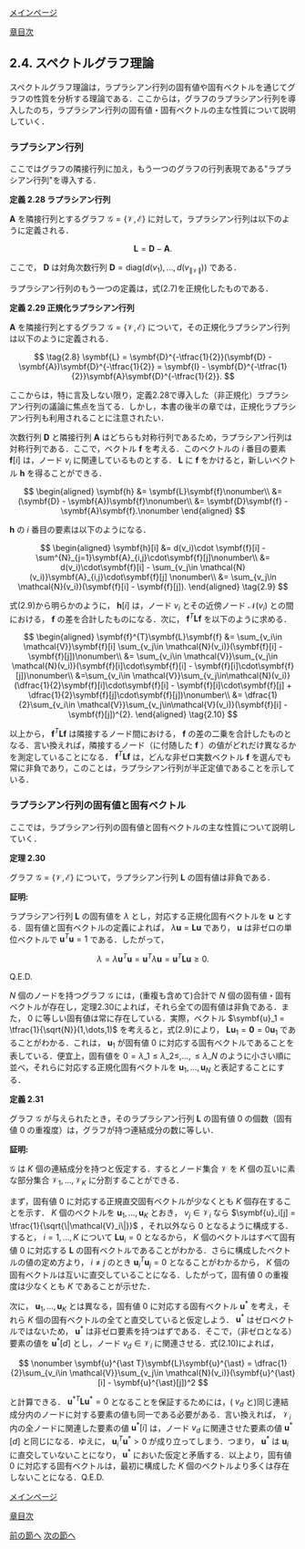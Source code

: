 [メインページ](../../index.markdown)

[章目次](./chap2.md)
## 2.4. スペクトルグラフ理論

スペクトルグラフ理論は，ラプラシアン行列の固有値や固有ベクトルを通じてグラフの性質を分析する理論である．ここからは，グラフのラプラシアン行列を導入したのち，ラプラシアン行列の固有値・固有ベクトルの主な性質について説明していく．

### ラプラシアン行列

ここではグラフの隣接行列に加え，もう一つのグラフの行列表現である"ラプラシアン行列"を導入する．

<div class="definition">
 
<strong>定義 2.28 ラプラシアン行列</strong>

 $\symbf{A}$ を隣接行列とするグラフ $\mathcal{G} = \left\{\mathcal{V},\mathcal{E}\right\}$ に対して，ラプラシアン行列は以下のように定義される．

 $$ 
\tag{2.7}
    \symbf{L} = \symbf{D} - \symbf{A}. $$ 

ここで， $\symbf{D}$ は対角次数行列 $\symbf{D}=\textrm{diag}(d(v_1),\dots,d(v_{\|\mathcal{V}\|}))$ である．

</div>

ラプラシアン行列のもう一つの定義は，式(2.7)を正規化したものである．

<div class="definition">
 
<strong>定義 2.29 正規化ラプラシアン行列</strong>


 $\symbf{A}$ を隣接行列とするグラフ $\mathcal{G} = \left\{\mathcal{V},\mathcal{E}\right\}$ について，その正規化ラプラシアン行列は以下のように定義される．

 $$ 
\tag{2.8}
    \symbf{L} = \symbf{D}^{-\tfrac{1}{2}}(\symbf{D} - \symbf{A})\symbf{D}^{-\tfrac{1}{2}} = \symbf{I} - \symbf{D}^{-\tfrac{1}{2}}\symbf{A}\symbf{D}^{-\tfrac{1}{2}}. $$ 

</div>

ここからは，特に言及しない限り，定義2.28で導入した（非正規化）ラプラシアン行列の議論に焦点を当てる．しかし，本書の後半の章では，正規化ラプラシアン行列も利用されることに注意されたい．

次数行列 $\symbf{D}$ と隣接行列 $\symbf{A}$ はどちらも対称行列であるため，ラプラシアン行列は対称行列である．ここで，ベクトル $\symbf{f}$ を考える．このベクトルの $i$ 番目の要素 $\symbf{f}[i]$ は，ノード $v_i$ に関連しているものとする． $\symbf{L}$ に $\symbf{f}$ をかけると，新しいベクトル $\symbf{h}$ を得ることができる．
 

$$
\begin{aligned}
    \symbf{h} &= \symbf{L}\symbf{f}\nonumber\\
    &= (\symbf{D} - \symbf{A})\symbf{f}\nonumber\\
    &= \symbf{D}\symbf{f} - \symbf{A}\symbf{f}.\nonumber
\end{aligned}
$$
 
 $\symbf{h}$ の $i$ 番目の要素は以下のようになる．  

$$
\begin{aligned}
\symbf{h}[i] &= d(v_i)\cdot \symbf{f}[i] - \sum^{N}_{j=1}\symbf{A}_{i,j}\cdot\symbf{f}[j]\nonumber\\
&= d(v_i)\cdot\symbf{f}[i] - \sum_{v_j\in \mathcal{N}(v_i)}\symbf{A}_{i,j}\cdot\symbf{f}[j] \nonumber\\
&= \sum_{v_j\in \mathcal{N}(v_i)}(\symbf{f}[i] - \symbf{f}[j]).
\end{aligned}
\tag{2.9}
$$
 
式(2.9)から明らかのように， $\symbf{h}[i]$ は，ノード $v_i$ とその近傍ノード $\mathcal{N}(v_i)$ との間における， $\symbf{f}$ の差を合計したものになる．次に， $\symbf{f}^{T}\symbf{L}\symbf{f}$ を以下のように求める．
 

$$
\begin{aligned}
    \symbf{f}^{T}\symbf{L}\symbf{f} &= \sum_{v_i\in \mathcal{V}}\symbf{f}[i] \sum_{v_j\in \mathcal{N}(v_i)}(\symbf{f}[i] - \symbf{f}[j])\nonumber\\
    &= \sum_{v_i\in \mathcal{V}}\sum_{v_j\in \mathcal{N}(v_i)}(\symbf{f}[i]\cdot\symbf{f}[i] - \symbf{f}[i]\cdot\symbf{f}[j])\nonumber\\
    &=\sum_{v_i\in \mathcal{V}}\sum_{v_j\in\mathcal{N}(v_i)}(\dfrac{1}{2}\symbf{f}[i]\cdot\symbf{f}[i] - \symbf{f}[i]\cdot\symbf{f}[j] + \dfrac{1}{2}\symbf{f}[j]\cdot\symbf{f}[j])\nonumber\\
    &= \dfrac{1}{2}\sum_{v_i\in \mathcal{V}}\sum_{v_j\in\mathcal{V}(v_i)}(\symbf{f}[i] - \symbf{f}[j])^{2}.
\end{aligned}
\tag{2.10}
$$
 
以上から， $\symbf{f}^{T}\symbf{L}\symbf{f}$ は隣接するノード間における， $\symbf{f}$ の差の二乗を合計したものとなる．言い換えれば，隣接するノード（に付随した $\symbf{f}$ ）の値がどれだけ異なるかを測定していることになる．
 $\symbf{f}^{T}\symbf{L}\symbf{f}$ は，どんな非ゼロ実数ベクトル $\symbf{f}$ を選んでも常に非負であり，このことは，ラプラシアン行列が半正定値であることを示している．

### ラプラシアン行列の固有値と固有ベクトル

ここでは，ラプラシアン行列の固有値と固有ベクトルの主な性質について説明していく．

<div class="theorem">
 
<strong>定理 2.30</strong>

グラフ $\mathcal{G} = \left\{\mathcal{V},\mathcal{E}\right\}$ について，ラプラシアン行列 $\symbf{L}$ の固有値は非負である．

<div class="prf">
<strong>証明: </strong>

ラプラシアン行列 $\symbf{L}$ の固有値を $\lambda$ とし，対応する正規化固有ベクトルを $\symbf{u}$ とする．固有値と固有ベクトルの定義によれば， $\lambda\symbf{u} = \symbf{L}\symbf{u}$ であり， $\symbf{u}$ は非ゼロの単位ベクトルで $\symbf{u}^{T}\symbf{u} = 1$ である．したがって，

 $$ \nonumber
    \lambda = \lambda \symbf{u}^{T}\symbf{u} = \symbf{u}^{T}\lambda\symbf{u} = \symbf{u}^{T}\symbf{L}\symbf{u} \geq 0. $$ 

Q.E.D. 
</div>
 
</div>


 $N$ 個のノードを持つグラフ $\mathcal{G}$ には，(重複も含めて)合計で $N$ 個の固有値・固有ベクトルが存在し，定理2.30によれば，それら全ての固有値は非負である．また， $0$ に等しい固有値は常に存在している．実際，ベクトル $\symbf{u}_1 = \tfrac{1}{\sqrt{N}}(1,\dots,1)$ を考えると，式(2.9)により， $\symbf{L}\symbf{u}_1 = \symbf{0}=0\symbf{u}_1$ であることがわかる．これは， $\symbf{u}_1$ が固有値 $0$ に対応する固有ベクトルであることを表している．便宜上，固有値を $0=\lambda\_1\leq\lambda\_2\leq,\dots,\leq\lambda\_N$ のように小さい順に並べ，それらに対応する正規化固有ベクトルを $\symbf{u}_1,\dots,\symbf{u}_N$ と表記することにする．

<div class="definition">
 
<strong>定義 2.31</strong>

グラフ $\mathcal{G}$ が与えられたとき，そのラプラシアン行列 $\symbf{L}$ の固有値 $0$ の個数（固有値 $0$ の重複度）は，グラフが持つ連結成分の数に等しい．

<div class="prf">
<strong>証明: </strong>

 $\mathcal{G}$ は $K$ 個の連結成分を持つと仮定する．するとノード集合 $\mathcal{V}$ を $K$ 個の互いに素な部分集合 $\mathcal{V}_1,\dots,\mathcal{V}_K$ に分割することができる．

まず，固有値 $0$ に対応する正規直交固有ベクトルが少なくとも $K$ 個存在することを示す． $K$ 個のベクトルを $\symbf{u}_1,\dots,\symbf{u}_K$ とおき， $v_j\in \mathcal{V}_i$ なら $\symbf{u}_i[j] = \tfrac{1}{\sqrt{\|\mathcal{V}_i\|}}$ ，それ以外なら $0$ となるように構成する．すると， $i=1,\dots,K$ について $\symbf{L}\symbf{u}_i=0$ となるから， $K$ 個のベクトルはすべて固有値 $0$ に対応する $\symbf{L}$ の固有ベクトルであることがわかる．さらに構成したベクトルの値の定め方より， $i\neq j$ のとき $\symbf{u}^T_i \symbf{u}_j = 0$ となることがわかるから， $K$ 個の固有ベクトルは互いに直交していることになる．したがって，固有値 $0$ の重複度は少なくとも $K$ であることが示せた．

次に， $\symbf{u}_1,\dots,\symbf{u}_K$ とは異なる，固有値 $0$ に対応する固有ベクトル $\symbf{u}^{\ast}$ を考え，それら $K$ 個の固有ベクトルの全てと直交していると仮定しよう． $\symbf{u}^{\ast}$ はゼロベクトルではないため， $\symbf{u}^{\ast}$ は非ゼロ要素を持つはずである．そこで，（非ゼロとなる）要素の値を $\symbf{u}^{\ast}[d]$ とし，ノード $v_d\in \mathcal{V}_i$ に関連させる．式(2.10)によれば，

 $$ \nonumber
    \symbf{u}^{\ast T}\symbf{L}\symbf{u}^{\ast} = \dfrac{1}{2}\sum_{v_i\in \mathcal{V}}\sum_{v_j\in \mathcal{N}(v_i)}(\symbf{u}^{\ast}[i] - \symbf{u}^{\ast}[j])^2 $$ 

と計算できる． $\symbf{u}^{\ast T}\symbf{L}\symbf{u}^{\ast}=0$ となることを保証するためには，( $v_d$ と)同じ連結成分内のノードに対する要素の値も同一である必要がある．言い換えれば， $\mathcal{V}_i$ 内の全ノードに関連した要素の値 $\symbf{u}^{\ast}[i]$ は，ノード $v_d$ に関連させた要素の値 $\symbf{u}^{\ast}[d]$ と同じになる．ゆえに， $\symbf{u}^T_i\symbf{u}^{\ast}>0$ が成り立ってしまう．つまり， $\symbf{u}^{\ast}$ は $\symbf{u}_i$ に直交していないことになり， $\symbf{u}^{\ast}$ においた仮定と矛盾する．以上より，固有値 $0$ に対応する固有ベクトルは，最初に構成した $K$ 個のベクトルより多くは存在しないことになる．Q.E.D.

</div>
 
</div>



[メインページ](../../index.markdown)

[章目次](./chap2.md)

[前の節へ](./subsection_03.md) [次の節へ](./subsection_05.md)


